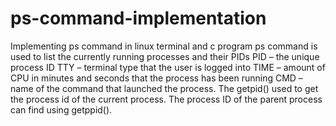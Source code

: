 # ps-command-implementation
Implementing ps command in linux terminal and c program
ps command is used to list the currently running processes and their PIDs 
PID – the unique process ID 
TTY – terminal type that the user is logged into 
TIME – amount of CPU in minutes and seconds that the process has been running 
CMD – name of the command that launched the process. 
The getpid() used to get the process id of the current process. 
The process ID of the parent process can find using getppid().
